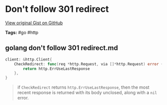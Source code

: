 # Don't follow 301 redirect 

[View original Gist on GitHub](https://gist.github.com/Integralist/124d0de60213742030999e98527ae47c)

**Tags:** #go #http

## golang don't follow 301 redirect.md

```go
client: &http.Client{
    CheckRedirect: func(req *http.Request, via []*http.Request) error {
        return http.ErrUseLastResponse
    },
}
```

> if `CheckRedirect` returns `http.ErrUseLastResponse`, then the most recent response is returned with its body unclosed, along with a `nil` error.

